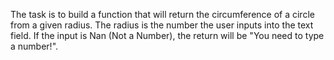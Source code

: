 The task is to build a function that will return the circumference of a circle from a given radius. The radius is the number the user inputs into the text field. If the input is Nan (Not a Number), the return will be "You need to type a number!". 